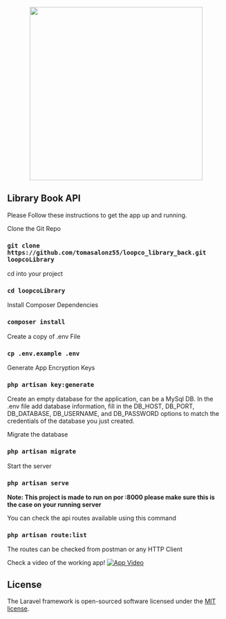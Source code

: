 <p align="center"><a href="https://laravel.com" target="_blank"><img src="https://raw.githubusercontent.com/laravel/art/master/logo-lockup/5%20SVG/2%20CMYK/1%20Full%20Color/laravel-logolockup-cmyk-red.svg" width="400"></a></p>

## Library Book API 

Please Follow these instructions to get the app up and running.

Clone the Git Repo
### `git clone https://github.com/tomasalonz55/loopco_library_back.git loopcoLibrary`

cd into your project
### `cd loopcoLibrary`

Install Composer Dependencies
### `composer install`

Create a copy of .env File
### `cp .env.example .env`

Generate App Encryption Keys
### `php artisan key:generate`

Create an empty database for the application, can be a MySql DB.
In the .env file add database information, 
fill in the DB_HOST, DB_PORT, DB_DATABASE, DB_USERNAME, and DB_PASSWORD options to match the credentials of the database you just created.

Migrate the database
### `php artisan migrate`

Start the server
### `php artisan serve`

**Note: This project is made to run on por :8000 please make sure this is the case on your running server**

You can check the api routes available using this command
### `php artisan route:list`
The routes can be checked from postman or any HTTP Client

Check a video of the working app!
[![App Video](https://img.youtube.com/vi/H4kLkAWY5JU/0.jpg)](https://www.youtube.com/watch?v=H4kLkAWY5JU)

## License

The Laravel framework is open-sourced software licensed under the [MIT license](https://opensource.org/licenses/MIT).
